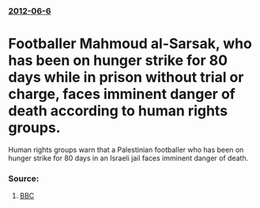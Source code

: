 ### [2012-06-6](/news/2012/06/6/index.md)

# Footballer Mahmoud al-Sarsak, who has been on hunger strike for 80 days while in prison without trial or charge, faces imminent danger of death according to human rights groups. 

Human rights groups warn that a Palestinian footballer who has been on hunger strike for 80 days in an Israeli jail faces imminent danger of death.


### Source:

1. [BBC](http://www.bbc.co.uk/news/world-middle-east-18348198)

